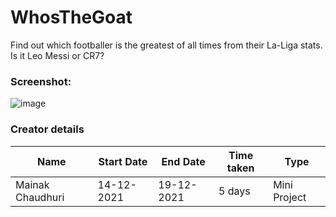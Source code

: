 # WhosTheGoat
Find out which footballer is the greatest of all times from their La-Liga stats. Is it Leo Messi or CR7?


### Screenshot:
![image](https://user-images.githubusercontent.com/64016811/146126086-1b2cb20a-3a65-4c9c-ac6e-67bb56b0e7cc.png)

### Creator details

| Name | Start Date | End Date | Time taken | Type |
|------|------------|----------|------------|------|
| Mainak Chaudhuri | 14-12-2021 | 19-12-2021 | 5 days | Mini Project |
